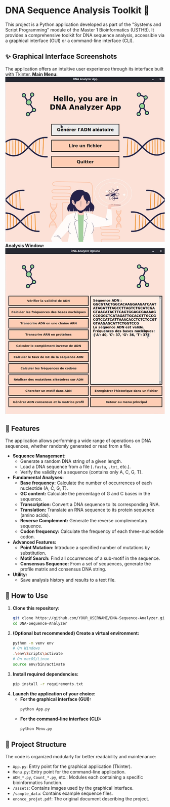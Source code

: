 # DNA Sequence Analysis Toolkit 🧬
This project is a Python application developed as part of the "Systems and Script Programming" module of the Master 1 Bioinformatics (USTHB). It provides a comprehensive toolkit for DNA sequence analysis, accessible via a graphical interface (GUI) or a command-line interface (CLI).
## ✨ Graphical Interface Screenshots
The application offers an intuitive user experience through its interface built with Tkinter.
**Main Menu:**
![Application Main Menu](./screenshots/01.png)
**Analysis Window:**
![Analysis window](./screenshots/02.png)
## 🚀 Features
The application allows performing a wide range of operations on DNA sequences, whether randomly generated or read from a file.
- **Sequence Management:**
  - Generate a random DNA string of a given length.
  - Load a DNA sequence from a file (`.fasta`, `.txt`, etc.).
  - Verify the validity of a sequence (contains only A, C, G, T).
- **Fundamental Analyses:**
  - **Base frequency:** Calculate the number of occurrences of each nucleotide (A, C, G, T).
  - **GC content:** Calculate the percentage of G and C bases in the sequence.
  - **Transcription:** Convert a DNA sequence to its corresponding RNA.
  - **Translation:** Translate an RNA sequence to its protein sequence (amino acids).
  - **Reverse Complement:** Generate the reverse complementary sequence.
  - **Codon frequency:** Calculate the frequency of each three-nucleotide codon.
- **Advanced Features:**
  - **Point Mutation:** Introduce a specified number of mutations by substitution.
  - **Motif Search:** Find all occurrences of a sub-motif in the sequence.
  - **Consensus Sequence:** From a set of sequences, generate the profile matrix and consensus DNA string.
- **Utility:**
  - Save analysis history and results to a text file.
## 🔧 How to Use
1.  **Clone this repository:**
    ```bash
    git clone https://github.com/YOUR_USERNAME/DNA-Sequence-Analyzer.git
    cd DNA-Sequence-Analyzer
    ```
2.  **(Optional but recommended) Create a virtual environment:**
    ```bash
    python -m venv env
    # On Windows
    .\env\Scripts\activate
    # On macOS/Linux
    source env/bin/activate
    ```
3.  **Install required dependencies:**
    ```bash
    pip install -r requirements.txt
    ```
4.  **Launch the application of your choice:**
    - **For the graphical interface (GUI):**
      ```bash
      python App.py
      ```
    - **For the command-line interface (CLI):**
      ```bash
      python Menu.py
      ```
## 📂 Project Structure
The code is organized modularly for better readability and maintenance:
- `App.py`: Entry point for the graphical application (Tkinter).
- `Menu.py`: Entry point for the command-line application.
- `ADN_*.py`, `Count_*.py`, etc.: Modules each containing a specific bioinformatics function.
- `/assets`: Contains images used by the graphical interface.
- `/sample_data`: Contains example sequence files.
- `enonce_projet.pdf`: The original document describing the project.
